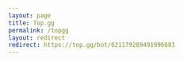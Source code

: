 ```yaml
---
layout: page
title: Top.gg
permalink: /topgg
layout: redirect
redirect: https://top.gg/bot/621179289491996683
---
```

